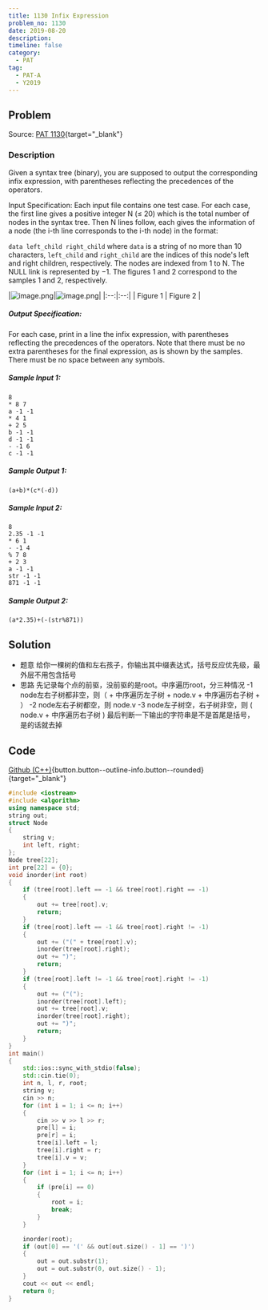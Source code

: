 ```yaml
---
title: 1130 Infix Expression
problem_no: 1130
date: 2019-08-20
description: 
timeline: false
category:
  - PAT
tag:
  - PAT-A
  - Y2019
---
```


<!--more-->

## Problem

Source: [PAT 1130](){target="_blank"}

### Description

Given a syntax tree (binary), you are supposed to output the corresponding infix expression, with parentheses reflecting
the precedences of the operators.

Input Specification:
Each input file contains one test case. For each case, the first line gives a positive integer N (≤ 20) which is the
total number of nodes in the syntax tree. Then N lines follow, each gives the information of a node (the i-th line
corresponds to the i-th node) in the format:

`data left_child right_child`
where `data` is a string of no more than 10 characters, `left_child` and `right_child` are the indices of this node's
left and right children, respectively. The nodes are indexed from 1 to N. The NULL link is represented by −1. The
figures 1 and 2 correspond to the samples 1 and 2, respectively.

|![image.png](http://api.cloudmo.top:8089/api-blog/image?imageName=1566313967068DuS4image.png)|![image.png](http://api.cloudmo.top:8089/api-blog/image?imageName=15663139741427CGmimage.png)|
|:--:|:--:| | Figure 1 | Figure 2 |

##### Output Specification:

For each case, print in a line the infix expression, with parentheses reflecting the precedences of the operators. Note
that there must be no extra parentheses for the final expression, as is shown by the samples. There must be no space
between any symbols.

##### Sample Input 1:

```text
8
* 8 7
a -1 -1
* 4 1
+ 2 5
b -1 -1
d -1 -1
- -1 6
c -1 -1
```

##### Sample Output 1:

```text
(a+b)*(c*(-d))
```

##### Sample Input 2:

```text
8
2.35 -1 -1
* 6 1
- -1 4
% 7 8
+ 2 3
a -1 -1
str -1 -1
871 -1 -1
```

##### Sample Output 2:

```text
(a*2.35)+(-(str%871))
```

## Solution

- 题意 给你一棵树的值和左右孩子，你输出其中缀表达式，括号反应优先级，最外层不用包含括号
- 思路 先记录每个点的前驱，没前驱的是root。中序遍历root，分三种情况 -1 node左右子树都非空，则（ + 中序遍历左子树 + node.v + 中序遍历右子树 + ） -2 node左右子树都空，则 node.v -3 node左子树空，右子树非空，则 ( node.v + 中序遍历右子树 )
  最后判断一下输出的字符串是不是首尾是括号，是的话就去掉

## Code

[Github (C++)](https://github.com/Alomerry/algorithm/blob/master/pat/a/){button.button--outline-info.button--rounded}{target="_blank"}

```cpp
#include <iostream>
#include <algorithm>
using namespace std;
string out;
struct Node
{
    string v;
    int left, right;
};
Node tree[22];
int pre[22] = {0};
void inorder(int root)
{
    if (tree[root].left == -1 && tree[root].right == -1)
    {
        out += tree[root].v;
        return;
    }
    if (tree[root].left == -1 && tree[root].right != -1)
    {
        out += ("(" + tree[root].v);
        inorder(tree[root].right);
        out += ")";
        return;
    }
    if (tree[root].left != -1 && tree[root].right != -1)
    {
        out += ("(");
        inorder(tree[root].left);
        out += tree[root].v;
        inorder(tree[root].right);
        out += ")";
        return;
    }
}
int main()
{
    std::ios::sync_with_stdio(false);
    std::cin.tie(0);
    int n, l, r, root;
    string v;
    cin >> n;
    for (int i = 1; i <= n; i++)
    {
        cin >> v >> l >> r;
        pre[l] = i;
        pre[r] = i;
        tree[i].left = l;
        tree[i].right = r;
        tree[i].v = v;
    }
    for (int i = 1; i <= n; i++)
    {
        if (pre[i] == 0)
        {
            root = i;
            break;
        }
    }

    inorder(root);
    if (out[0] == '(' && out[out.size() - 1] == ')')
    {
        out = out.substr(1);
        out = out.substr(0, out.size() - 1);
    }
    cout << out << endl;
    return 0;
}
```
